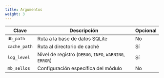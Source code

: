 ```yaml
---
title: Argumentos
weight: 3
---
```


|Clave|Descripción|Opcional|
|---|---|---|
|`db_path`|Ruta a la base de datos SQLite|No|
|`cache_path`|Ruta al directorio de caché|Sí|
|`log_level`|Nivel de registro (`DEBUG`, `INFO`, `WARNING`, `ERROR`)|Sí|
|`mb_sellos`|Configuración específica del módulo|No|